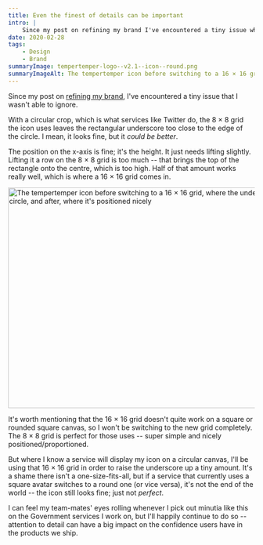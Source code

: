 ```yaml
---
title: Even the finest of details can be important
intro: |
    Since my post on refining my brand I've encountered a tiny issue where, with a circular crop, the underscore is too close to the edge of the circle.
date: 2020-02-28
tags:
    - Design
    - Brand
summaryImage: tempertemper-logo--v2.1--icon--round.png
summaryImageAlt: The tempertemper icon before switching to a 16 × 16 grid, where the underscore sits too close to the edge of the circle, and after, where it's positioned nicely.
---
```


Since my post on [refining my brand](/blog/the-simplest-solutions-are-usually-the-best), I've encountered a tiny issue that I wasn't able to ignore.

With a circular crop, which is what services like Twitter do, the 8 × 8 grid the icon uses leaves the rectangular underscore too close to the edge of the circle. I mean, it looks fine, but it *could be better*.

The position on the x-axis is fine; it's the height. It just needs lifting slightly. Lifting it a row on the 8 × 8 grid is too much -- that brings the top of the rectangle onto the centre, which is too high. Half of that amount works really well, which is where a 16 × 16 grid comes in.

<picture>
    <source srcset="/assets/img/blog/tempertemper-logo--v2.1--icon--round.avif" type="image/avif" />
    <source srcset="/assets/img/blog/tempertemper-logo--v2.1--icon--round.webp" type="image/webp" />
    <img src="/assets/img/blog/tempertemper-logo--v2.1--icon--round.png" alt="The tempertemper icon before switching to a 16 × 16 grid, where the underscore sits too close to the edge of the circle, and after, where it's positioned nicely" width="800" height="450" decoding="async" />
</picture>

It's worth mentioning that the 16 × 16 grid doesn't quite work on a square or rounded square canvas, so I won't be switching to the new grid completely. The 8 × 8 grid is perfect for those uses -- super simple and nicely positioned/proportioned.

But where I know a service will display my icon on a circular canvas, I'll be using that 16 × 16 grid in order to raise the underscore up a tiny amount. It's a shame there isn't a one-size-fits-all, but if a service that currently uses a square avatar switches to a round one (or vice versa), it's not the end of the world -- the icon still looks fine; just not *perfect*.

I can feel my team-mates' eyes rolling whenever I pick out minutia like this on the Government services I work on, but I'll happily continue to do so -- attention to detail can have a big impact on the confidence users have in the products we ship.
